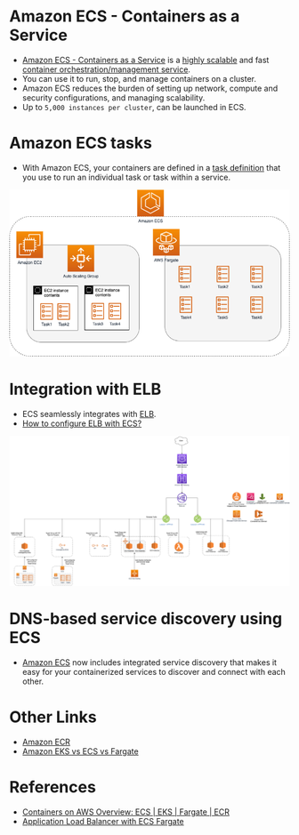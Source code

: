 
# Amazon ECS - Containers as a Service
- [Amazon ECS - Containers as a Service](https://aws.amazon.com/ecs/) is a [highly scalable](../../../1_HLDDesignComponents/0_SystemGlossaries/Scalability.md) and fast [container orchestration/management service](../../../1_HLDDesignComponents/0_SystemGlossaries/ContainerOrchestrationService.md).
- You can use it to run, stop, and manage containers on a cluster.
- Amazon ECS reduces the burden of setting up network, compute and security configurations, and managing scalability. 
- Up to `5,000 instances per cluster`, can be launched in ECS.

# Amazon ECS tasks
- With Amazon ECS, your containers are defined in a [task definition](https://docs.aws.amazon.com/AmazonECS/latest/developerguide/task_definitions.html) that you use to run an individual task or task within a service.

![img.png](assests/ECS-Tasks.png)

# Integration with ELB
- ECS seamlessly integrates with [ELB](../../1_NetworkingAndContentDelivery/ElasticLoadBalancer/Readme.md).
- [How to configure ELB with ECS?](https://docs.aws.amazon.com/AmazonECS/latest/userguide/create-load-balancer.html)

![img.png](../../1_NetworkingAndContentDelivery/ElasticLoadBalancer/assests/AWS_Elastic_Load_Balancer.png)

# DNS-based service discovery using ECS
- [Amazon ECS]() now includes integrated service discovery that makes it easy for your containerized services to discover and connect with each other.

# Other Links
- [Amazon ECR](AmazonECR.md)
- [Amazon EKS vs ECS vs Fargate](../EKSvsECSvsFargate.md)

# References
- [Containers on AWS Overview: ECS | EKS | Fargate | ECR](https://www.youtube.com/watch?v=AYAh6YDXuho)
- [Application Load Balancer with ECS Fargate](https://stackoverflow.com/questions/64409699/application-load-balancer-with-ecs-fargate)